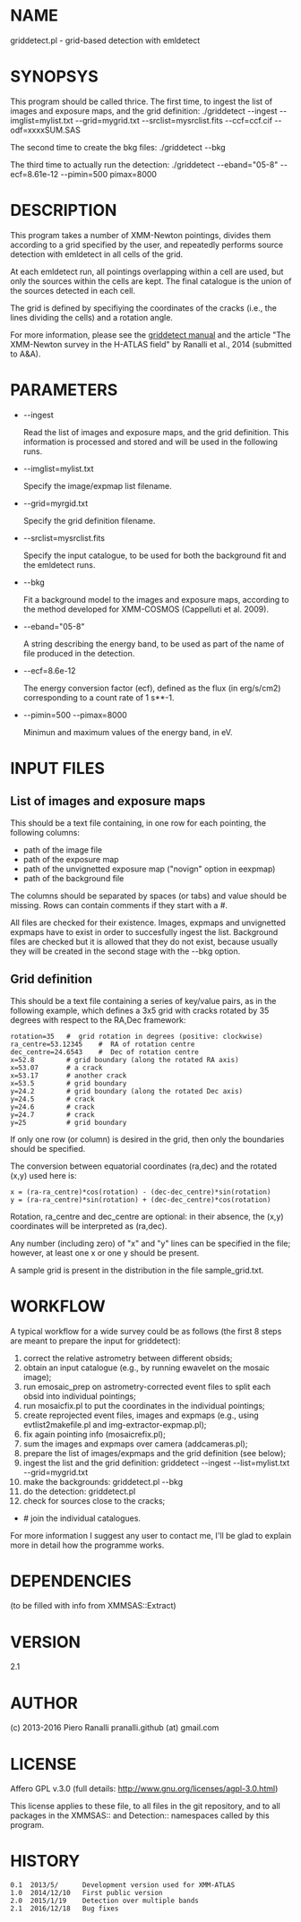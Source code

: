 # NAME

griddetect.pl - grid-based detection with emldetect

# SYNOPSYS

This program should be called thrice. The first time, to ingest the
list of images and exposure maps, and the grid definition:
 ./griddetect --ingest --imglist=mylist.txt --grid=mygrid.txt --srclist=mysrclist.fits --ccf=ccf.cif --odf=xxxxSUM.SAS

The second time to create the bkg files:
 ./griddetect --bkg

The third time to actually run the detection:
 ./griddetect --eband="05-8" --ecf=8.61e-12 --pimin=500 pimax=8000

# DESCRIPTION

This program takes a number of XMM-Newton pointings, divides them
according to a grid specified by the user, and repeatedly performs
source detection with emldetect in all cells of the grid.

At each emldetect run, all pointings overlapping within a cell are
used, but only the sources within the cells are kept. The final
catalogue is the union of the sources detected in each cell.

The grid is defined by specifiying the coordinates of the cracks
(i.e., the lines dividing the cells) and a rotation angle.

For more information, please see the [griddetect manual](http://members.noa.gr/piero.ranalli/griddetect) and the article
"The XMM-Newton survey in the H-ATLAS field" by Ranalli et al., 2014
(submitted to A&A).

# PARAMETERS

- \--ingest

    Read the list of images and exposure maps, and the grid
    definition. This information is processed and stored and will be used
    in the following runs.

- \--imglist=mylist.txt

    Specify the image/expmap list filename.

- \--grid=myrgid.txt

    Specify the grid definition filename.

- \--srclist=mysrclist.fits

    Specify the input catalogue, to be used for both the background fit
    and the emldetect runs.

- \--bkg

    Fit a background model to the images and exposure maps, according to
    the method developed for XMM-COSMOS (Cappelluti et al. 2009).

- \--eband="05-8"

    A string describing the energy band, to be used as part of the name of
    file produced in the detection.

- \--ecf=8.6e-12

    The energy conversion factor (ecf), defined as the flux (in erg/s/cm2)
    corresponding to a count rate of 1 s\*\*-1.

- \--pimin=500 --pimax=8000

    Minimun and maximum values of the energy band, in eV.



# INPUT FILES

## List of images and exposure maps

This should be a text file containing, in one row for each pointing,
the following columns:

- path of the image file
- path of the exposure map
- path of the unvignetted exposure map ("novign" option in
eexpmap)
- path of the background file

The columns should be separated by spaces (or tabs) and value should
be missing. Rows can contain comments if they start with a \#.

All files are checked for their existence. Images, expmaps and
unvignetted expmaps have to exist in order to succesfully ingest the
list.  Background files are checked but it is allowed that they do not
exist, because usually they will be created in the second stage with
the --bkg option.

## Grid definition

This should be a text file containing a series of key/value pairs, as
in the following example, which defines a 3x5 grid with cracks
rotated by 35 degrees with respect to the RA,Dec framework:

    rotation=35   #  grid rotation in degrees (positive: clockwise)
    ra_centre=53.12345    #  RA of rotation centre
    dec_centre=24.6543    #  Dec of rotation centre
    x=52.8        # grid boundary (along the rotated RA axis)
    x=53.07       # a crack
    x=53.17       # another crack
    x=53.5        # grid boundary
    y=24.2        # grid boundary (along the rotated Dec axis)
    y=24.5        # crack
    y=24.6        # crack
    y=24.7        # crack
    y=25          # grid boundary

If only one row (or column) is desired in the grid, then only the
boundaries should be specified.

The conversion between equatorial coordinates (ra,dec) and the rotated
(x,y) used here is:

    x = (ra-ra_centre)*cos(rotation) - (dec-dec_centre)*sin(rotation)
    y = (ra-ra_centre)*sin(rotation) + (dec-dec_centre)*cos(rotation)

Rotation, ra\_centre and dec\_centre are optional: in their absence, the
(x,y) coordinates will be interpreted as (ra,dec).

Any number (including zero) of "x" and "y" lines can be specified in
the file; however, at least one x or one y should be present.

A sample grid is present in the distribution in the file
sample\_grid.txt.



# WORKFLOW

A typical workflow for a wide survey could be as follows (the first 8
steps are meant to prepare the input for griddetect):

1. correct the relative astrometry between different obsids;
2. obtain an input catalogue (e.g., by running ewavelet on the
mosaic image);
3. run emosaic\_prep on astrometry-corrected event files to split
each obsid into individual pointings;
4. run mosaicfix.pl to put the coordinates in the individual pointings;
5. create reprojected event files, images and expmaps (e.g.,
using evtlist2makefile.pl and img-extractor-expmap.pl);
6. fix again pointing info (mosaicrefix.pl);
7. sum the images and expmaps over camera  (addcameras.pl);
8. prepare the list of images/expmaps and the grid definition
(see below);
9. ingest the list and the grid definition:
 griddetect --ingest --list=mylist.txt --grid=mygrid.txt
10. make the backgrounds:
 griddetect.pl --bkg
11. do the detection:
 griddetect.pl
12. check for sources close to the cracks;
- \# join the individual catalogues.


For more information I suggest any user to contact me, I'll be glad to
explain more in detail how the programme works.


# DEPENDENCIES

(to be filled with info from XMMSAS::Extract)

# VERSION

2.1

# AUTHOR

(c) 2013-2016 Piero Ranalli   pranalli.github (at) gmail.com

# LICENSE

Affero GPL v.3.0  (full details: http://www.gnu.org/licenses/agpl-3.0.html)

This license applies to these file, to all files in the git
repository, and to all packages in the XMMSAS:: and Detection::
namespaces called by this program.

# HISTORY

    0.1  2013/5/      Development version used for XMM-ATLAS
    1.0  2014/12/10   First public version
    2.0  2015/1/19    Detection over multiple bands
    2.1  2016/12/18   Bug fixes
